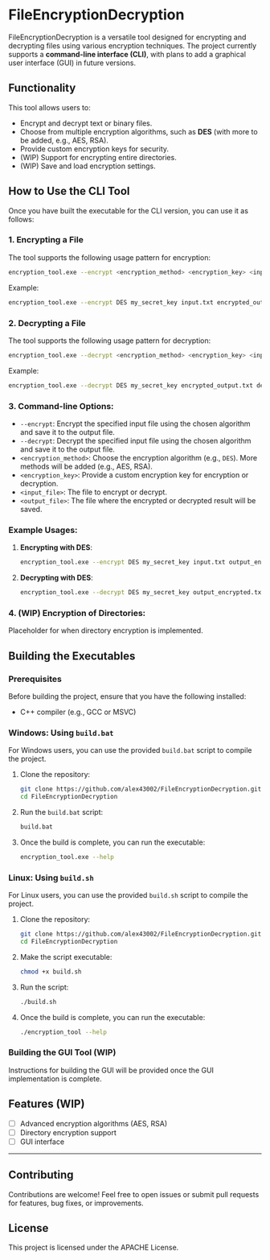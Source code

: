 # FileEncryptionDecryption

FileEncryptionDecryption is a versatile tool designed for encrypting and decrypting files using various encryption techniques. The project currently supports a **command-line interface (CLI)**, with plans to add a graphical user interface (GUI) in future versions.

## Functionality

This tool allows users to:
- Encrypt and decrypt text or binary files.
- Choose from multiple encryption algorithms, such as **DES** (with more to be added, e.g., AES, RSA).
- Provide custom encryption keys for security.
- (WIP) Support for encrypting entire directories.
- (WIP) Save and load encryption settings.

## How to Use the CLI Tool

Once you have built the executable for the CLI version, you can use it as follows:

### 1. **Encrypting a File**
   The tool supports the following usage pattern for encryption:
   ```bash
   encryption_tool.exe --encrypt <encryption_method> <encryption_key> <input_file> <output_file>
   ```
   Example:
   ```bash
   encryption_tool.exe --encrypt DES my_secret_key input.txt encrypted_output.txt
   ```

### 2. **Decrypting a File**
   The tool supports the following usage pattern for decryption:
   ```bash
   encryption_tool.exe --decrypt <encryption_method> <encryption_key> <input_file> <output_file>
   ```
   Example:
   ```bash
   encryption_tool.exe --decrypt DES my_secret_key encrypted_output.txt decrypted_output.txt
   ```

### 3. **Command-line Options**:
   - `--encrypt`: Encrypt the specified input file using the chosen algorithm and save it to the output file.
   - `--decrypt`: Decrypt the specified input file using the chosen algorithm and save it to the output file.
   - `<encryption_method>`: Choose the encryption algorithm (e.g., `DES`). More methods will be added (e.g., AES, RSA).
   - `<encryption_key>`: Provide a custom encryption key for encryption or decryption.
   - `<input_file>`: The file to encrypt or decrypt.
   - `<output_file>`: The file where the encrypted or decrypted result will be saved.

### Example Usages:
1. **Encrypting with DES**:
   ```bash
   encryption_tool.exe --encrypt DES my_secret_key input.txt output_encrypted.txt
   ```
2. **Decrypting with DES**:
   ```bash
   encryption_tool.exe --decrypt DES my_secret_key output_encrypted.txt output_decrypted.txt
   ```

### 4. **(WIP) Encryption of Directories**:
   Placeholder for when directory encryption is implemented.

## Building the Executables

### Prerequisites

Before building the project, ensure that you have the following installed:
- C++ compiler (e.g., GCC or MSVC)

### Windows: Using `build.bat`

For Windows users, you can use the provided `build.bat` script to compile the project.

1. Clone the repository:
    ```bash
    git clone https://github.com/alex43002/FileEncryptionDecryption.git
    cd FileEncryptionDecryption
    ```

2. Run the `build.bat` script:
    ```bash
    build.bat
    ```

3. Once the build is complete, you can run the executable:
    ```bash
    encryption_tool.exe --help
    ```

### Linux: Using `build.sh`

For Linux users, you can use the provided `build.sh` script to compile the project.

1. Clone the repository:
    ```bash
    git clone https://github.com/alex43002/FileEncryptionDecryption.git
    cd FileEncryptionDecryption
    ```

2. Make the script executable:
    ```bash
    chmod +x build.sh
    ```

3. Run the script:
    ```bash
    ./build.sh
    ```

4. Once the build is complete, you can run the executable:
    ```bash
    ./encryption_tool --help
    ```


### Building the GUI Tool (WIP)

Instructions for building the GUI will be provided once the GUI implementation is complete.

## Features (WIP)

- [ ] Advanced encryption algorithms (AES, RSA)
- [ ] Directory encryption support
- [ ] GUI interface

---

## Contributing

Contributions are welcome! Feel free to open issues or submit pull requests for features, bug fixes, or improvements.

## License

This project is licensed under the APACHE License.